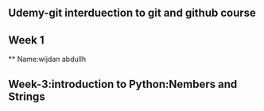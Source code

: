 ##  Udemy-git interduection to git and github course
##  Week 1
**  Name:wijdan abdullh
##  Week-3:introduction to Python:Nembers and Strings
